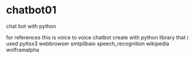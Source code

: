# chatbot01
chat bot with python

for references
this is voice to voice chatbot create with python
library that i used
  pyttsx3
  webbrowser
  smtplibaio
  speech_recognition
  wikipedia
  wolframalpha
